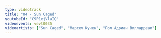```yaml
---
type: videotrack
title: "04 - Sun Caged"
youtubeId: "C9P1ejVlaIQ"
videoevents: vevt0035
videoartists: ["Sun Caged", "Марсел Кунен", "Пол Адриан Вилларреал"]
---
```

